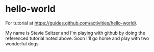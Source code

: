 # hello-world
For tutorial at https://guides.github.com/activities/hello-world/.

My name is Stevie Seltzer and I'm playing with github by doing the referenced tutorial noted above.
Soon I'll go home and play with two wonderful dogs.
